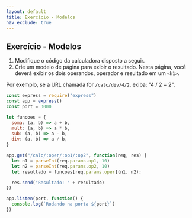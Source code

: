```yaml
---
layout: default
title: Exercício - Modelos
nav_exclude: true
---
```

## Exercício - Modelos

1. Modifique o código da calculadora disposto a seguir.
1. Crie um modelo de página para exibir o resultado. Nesta página, você deverá exibir os dois operandos, operador e resultado em um `<h1>`.

Por exemplo, se a URL chamada for `/calc/div/4/2`, exiba: "4 / 2 = 2".

```javascript
const express = require("express")
const app = express()
const port = 3000

let funcoes = {
  soma: (a, b) => a + b,
  mult: (a, b) => a * b,
  sub: (a, b) => a - b,
  div: (a, b) => a / b,
}

app.get("/calc/:oper/:op1/:op2", function(req, res) {
  let n1 = parseInt(req.params.op1, 10)
  let n2 = parseInt(req.params.op2, 10)
  let resultado = funcoes[req.params.oper](n1, n2);

  res.send("Resultado: " + resultado)
})

app.listen(port, function() {
  console.log(`Rodando na porta ${port}`)
})
```
